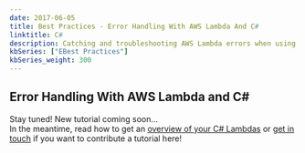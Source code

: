 ```yaml
---
date: 2017-06-05
title: Best Practices - Error Handling With AWS Lambda And C#
linktitle: C#
description: Catching and troubleshooting AWS Lambda errors when using C#.
kbSeries: ["EBest Practices"]
kbSeries_weight: 300
---
```


<h2>
  <span class="h2 underlined bold">
    Error Handling With AWS Lambda and C#
  </span>
</h2>

Stay tuned! New tutorial coming soon...<br>
In the meantime, read how to get an [overview of your C# Lambdas](https://dashbird.io/blog/how-to-get-overview-c-lambdas/) or [get in touch](mailto:info@dashbird.io) if you want to contribute a tutorial here!

<!-- - R&D error handling with C#
- re-use content from Python article
- mention common use cases and real-life scenarios -->
